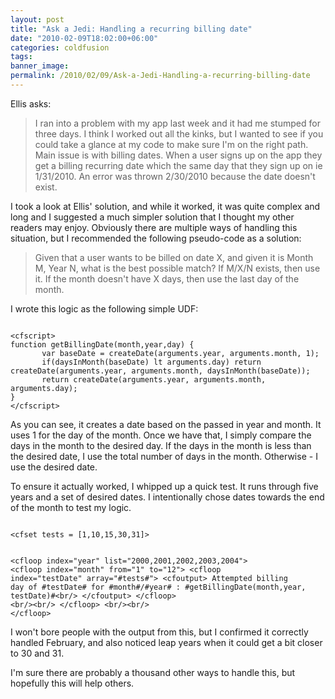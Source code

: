 ```yaml
---
layout: post
title: "Ask a Jedi: Handling a recurring billing date"
date: "2010-02-09T18:02:00+06:00"
categories: coldfusion 
tags: 
banner_image: 
permalink: /2010/02/09/Ask-a-Jedi-Handling-a-recurring-billing-date
---
```


Ellis asks:
<p>
<blockquote>
I ran into a problem with my app last week and it had me stumped for three days. I think I worked out all the kinks, but I wanted to see if you could take a glance at my code to make sure I'm on the right path. Main issue is with billing dates. When a user signs up on the app they get a billing recurring date which the same day that they sign up on ie 1/31/2010. An error was thrown 2/30/2010 because the date doesn't exist.
</blockquote>
<!--more-->
<p>

I took a look at Ellis' solution, and while it worked, it was quite complex and long and I suggested a much simpler solution that I thought my other readers may enjoy. Obviously there are multiple ways of handling this situation, but I recommended the following pseudo-code as a solution:

<p>

<blockquote>
Given that a user wants to be billed on date X, and given it is Month M, Year N, what is the best possible match? If M/X/N exists, then use it. If the month doesn't have X days, then use the last day of the month.  
</blockquote>

<p>

I wrote this logic as the following simple UDF:

<p>

<code>
&lt;cfscript&gt;
function getBillingDate(month,year,day) {
       var baseDate = createDate(arguments.year, arguments.month, 1);
       if(daysInMonth(baseDate) lt arguments.day) return
createDate(arguments.year, arguments.month, daysInMonth(baseDate));
       return createDate(arguments.year, arguments.month, arguments.day);
}
&lt;/cfscript&gt;
</code>

<p>

As you can see, it creates a date based on the passed in year and month. It uses 1 for the day of the month. Once we have that, I simply compare the days in the month to the desired day. If the days in the month is less than the desired date, I use the total number of days in the month. Otherwise - I use the desired date. 

<p>

To ensure it actually worked, I whipped up a quick test. It runs through five years and a set of desired dates. I intentionally chose dates towards the end of the month to test my logic.

<p>

<code>
&lt;cfset tests = [1,10,15,30,31]&gt;

&lt;cfloop index="year" list="2000,2001,2002,2003,2004"&gt;
       &lt;cfloop index="month" from="1" to="12"&gt;
               &lt;cfloop index="testDate" array="#tests#"&gt;
                       &lt;cfoutput&gt;
                       Attempted billing day of #testDate# for #month#/#year# :
#getBillingDate(month,year, testDate)#&lt;br/&gt;
                       &lt;/cfoutput&gt;
               &lt;/cfloop&gt;
               &lt;br/&gt;&lt;br/&gt;
       &lt;/cfloop&gt;
       &lt;br/&gt;&lt;br/&gt;
&lt;/cfloop&gt;
</code>

I won't bore people with the output from this, but I confirmed it correctly handled February, and also noticed leap years when it could get a bit closer to 30 and 31. 

<p>

I'm sure there are probably a thousand other ways to handle this, but hopefully this will help others.